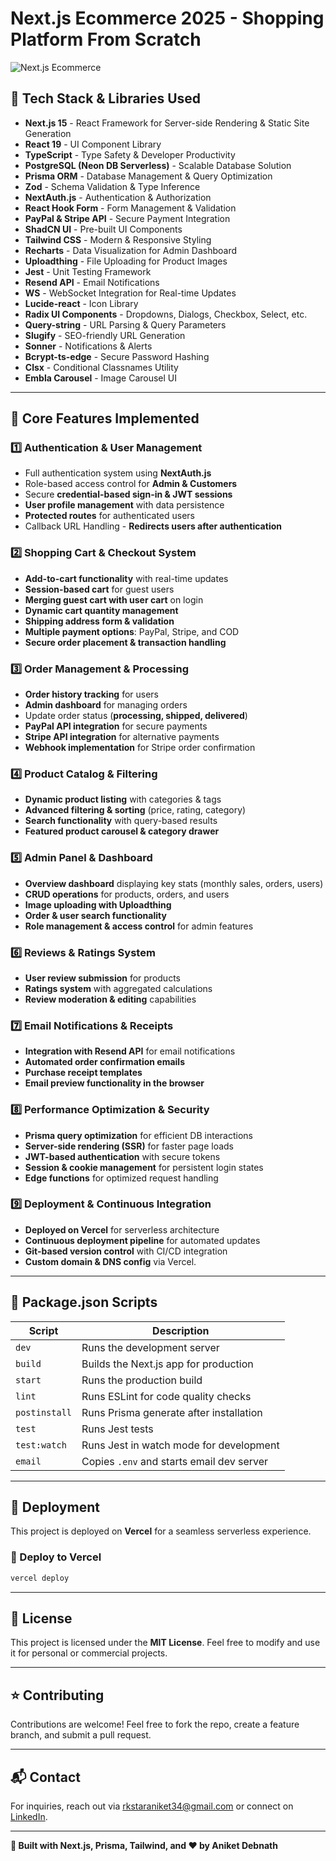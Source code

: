 # Next.js Ecommerce 2025 - Shopping Platform From Scratch

![Next.js Ecommerce](https://l7ewz3hqkc.ufs.sh/f/LFPunsIWlVM1XSov3XH3kdQXKoJ0FE2RDab5Lycfm6hwlHp1)

## 🚀 Tech Stack & Libraries Used

- **Next.js 15** - React Framework for Server-side Rendering & Static Site Generation
- **React 19** - UI Component Library
- **TypeScript** - Type Safety & Developer Productivity
- **PostgreSQL (Neon DB Serverless)** - Scalable Database Solution
- **Prisma ORM** - Database Management & Query Optimization
- **Zod** - Schema Validation & Type Inference
- **NextAuth.js** - Authentication & Authorization
- **React Hook Form** - Form Management & Validation
- **PayPal & Stripe API** - Secure Payment Integration
- **ShadCN UI** - Pre-built UI Components
- **Tailwind CSS** - Modern & Responsive Styling
- **Recharts** - Data Visualization for Admin Dashboard
- **Uploadthing** - File Uploading for Product Images
- **Jest** - Unit Testing Framework
- **Resend API** - Email Notifications
- **WS** - WebSocket Integration for Real-time Updates
- **Lucide-react** - Icon Library
- **Radix UI Components** - Dropdowns, Dialogs, Checkbox, Select, etc.
- **Query-string** - URL Parsing & Query Parameters
- **Slugify** - SEO-friendly URL Generation
- **Sonner** - Notifications & Alerts
- **Bcrypt-ts-edge** - Secure Password Hashing
- **Clsx** - Conditional Classnames Utility
- **Embla Carousel** - Image Carousel UI

---

## 📌 Core Features Implemented

### **1️⃣ Authentication & User Management**

- Full authentication system using **NextAuth.js**
- Role-based access control for **Admin & Customers**
- Secure **credential-based sign-in & JWT sessions**
- **User profile management** with data persistence
- **Protected routes** for authenticated users
- Callback URL Handling - **Redirects users after authentication**

### **2️⃣ Shopping Cart & Checkout System**

- **Add-to-cart functionality** with real-time updates
- **Session-based cart** for guest users
- **Merging guest cart with user cart** on login
- **Dynamic cart quantity management**
- **Shipping address form & validation**
- **Multiple payment options**: PayPal, Stripe, and COD
- **Secure order placement & transaction handling**

### **3️⃣ Order Management & Processing**

- **Order history tracking** for users
- **Admin dashboard** for managing orders
- Update order status (**processing, shipped, delivered**)
- **PayPal API integration** for secure payments
- **Stripe API integration** for alternative payments
- **Webhook implementation** for Stripe order confirmation

### **4️⃣ Product Catalog & Filtering**

- **Dynamic product listing** with categories & tags
- **Advanced filtering & sorting** (price, rating, category)
- **Search functionality** with query-based results
- **Featured product carousel & category drawer**

### **5️⃣ Admin Panel & Dashboard**

- **Overview dashboard** displaying key stats (monthly sales, orders, users)
- **CRUD operations** for products, orders, and users
- **Image uploading with Uploadthing**
- **Order & user search functionality**
- **Role management & access control** for admin features

### **6️⃣ Reviews & Ratings System**

- **User review submission** for products
- **Ratings system** with aggregated calculations
- **Review moderation & editing** capabilities

### **7️⃣ Email Notifications & Receipts**

- **Integration with Resend API** for email notifications
- **Automated order confirmation emails**
- **Purchase receipt templates**
- **Email preview functionality in the browser**

### **8️⃣ Performance Optimization & Security**

- **Prisma query optimization** for efficient DB interactions
- **Server-side rendering (SSR)** for faster page loads
- **JWT-based authentication** with secure tokens
- **Session & cookie management** for persistent login states
- **Edge functions** for optimized request handling

### **9️⃣ Deployment & Continuous Integration**

- **Deployed on Vercel** for serverless architecture
- **Continuous deployment pipeline** for automated updates
- **Git-based version control** with CI/CD integration
- **Custom domain & DNS config** via Vercel.

---

## 📜 Package.json Scripts

| Script        | Description                               |
| ------------- | ----------------------------------------- |
| `dev`         | Runs the development server               |
| `build`       | Builds the Next.js app for production     |
| `start`       | Runs the production build                 |
| `lint`        | Runs ESLint for code quality checks       |
| `postinstall` | Runs Prisma generate after installation   |
| `test`        | Runs Jest tests                           |
| `test:watch`  | Runs Jest in watch mode for development   |
| `email`       | Copies `.env` and starts email dev server |

---

## 📌 Deployment

This project is deployed on **Vercel** for a seamless serverless experience.

### **📌 Deploy to Vercel**

```sh
vercel deploy
```

---

## 📜 License

This project is licensed under the **MIT License**. Feel free to modify and use it for personal or commercial projects.

---

## ⭐ Contributing

Contributions are welcome! Feel free to fork the repo, create a feature branch, and submit a pull request.

---

## 📬 Contact

For inquiries, reach out via [rkstaraniket34@gmail.com](mailto:rkstaraniket34@gmail.com) or connect on [LinkedIn](https://linkedin.com/in/aniketdebnath/).

---

**🚀 Built with Next.js, Prisma, Tailwind, and ❤️ by Aniket Debnath**
